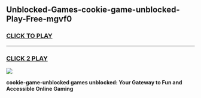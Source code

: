 
## Unblocked-Games-cookie-game-unblocked-Play-Free-mgvf0
<h3>
<a href="https://premium76.site?title=cookie-game-unblocked&ref=10A">CLICK TO PLAY</a></h3>
<hr>

<h3>
<a href="https://premium76.site?title=cookie-game-unblocked&ref=10A">CLICK 2 PLAY</a>
  
</h3>

<a href="https://premium76.site?title=cookie-game-unblocked&ref=10A"><img src="https://clearcache.store/games.png"></a>


**cookie-game-unblocked games unblocked: Your Gateway to Fun and Accessible Online Gaming**
